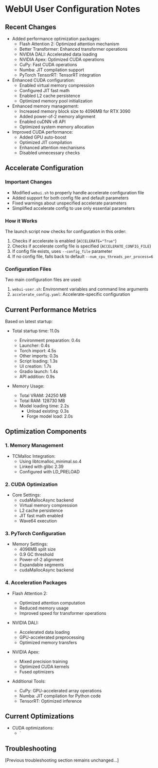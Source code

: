 # WebUI User Configuration Notes

## Recent Changes
- Added performance optimization packages:
  - Flash Attention 2: Optimized attention mechanism
  - Better Transformer: Enhanced transformer operations
  - NVIDIA DALI: Accelerated data loading
  - NVIDIA Apex: Optimized CUDA operations
  - CuPy: Fast CUDA operations
  - Numba: JIT compilation support
  - PyTorch TensorRT: TensorRT integration
- Enhanced CUDA configuration:
  - Enabled virtual memory compression
  - Configured JIT fast math
  - Enabled L2 cache persistence
  - Optimized memory pool initialization
- Enhanced memory management:
  - Increased memory block size to 4096MB for RTX 3090
  - Added power-of-2 memory alignment
  - Enabled cuDNN v8 API
  - Optimized system memory allocation
- Improved CUDA performance:
  - Added GPU auto-boost
  - Optimized JIT compilation
  - Enhanced attention mechanisms
  - Disabled unnecessary checks

## Accelerate Configuration

### Important Changes
- Modified `webui.sh` to properly handle accelerate configuration file
- Added support for both config file and default parameters
- Fixed warnings about unspecified accelerate parameters
- Simplified accelerate config to use only essential parameters

### How it Works
The launch script now checks for configuration in this order:
1. Checks if accelerate is enabled (`ACCELERATE="True"`)
2. Checks if accelerate config file is specified (`ACCELERATE_CONFIG_FILE`)
3. If config file exists, uses `--config_file` parameter
4. If no config file, falls back to default `--num_cpu_threads_per_process=6`

### Configuration Files
Two main configuration files are used:
1. `webui-user.sh`: Environment variables and command line arguments
2. `accelerate_config.yaml`: Accelerate-specific configuration

## Current Performance Metrics
Based on latest startup:
- Total startup time: 11.0s
  - Environment preparation: 0.4s
  - Launcher: 0.4s
  - Torch import: 4.5s
  - Other imports: 0.3s
  - Script loading: 1.3s
  - UI creation: 1.7s
  - Gradio launch: 1.4s
  - API addition: 0.9s

- Memory Usage:
  - Total VRAM: 24250 MB
  - Total RAM: 128730 MB
  - Model loading time: 2.2s
    - Unload existing: 0.3s
    - Forge model load: 2.0s

## Optimization Components

### 1. Memory Management
- TCMalloc Integration:
  - Using libtcmalloc_minimal.so.4
  - Linked with glibc 2.39
  - Configured with LD_PRELOAD

### 2. CUDA Optimization
- Core Settings:
  - cudaMallocAsync backend
  - Virtual memory compression
  - L2 cache persistence
  - JIT fast math enabled
  - Wave64 execution

### 3. PyTorch Configuration
- Memory Settings:
  - 4096MB split size
  - 0.9 GC threshold
  - Power-of-2 alignment
  - Expandable segments
  - cudaMallocAsync backend

### 4. Acceleration Packages
- Flash Attention 2:
  - Optimized attention computation
  - Reduced memory usage
  - Improved speed for transformer operations

- NVIDIA DALI:
  - Accelerated data loading
  - GPU-accelerated preprocessing
  - Optimized memory transfers

- NVIDIA Apex:
  - Mixed precision training
  - Optimized CUDA kernels
  - Fused optimizers

- Additional Tools:
  - CuPy: GPU-accelerated array operations
  - Numba: JIT compilation for Python code
  - TensorRT: Optimized inference

## Current Optimizations
- CUDA optimizations:
  - `

## Troubleshooting
[Previous troubleshooting section remains unchanged...]
